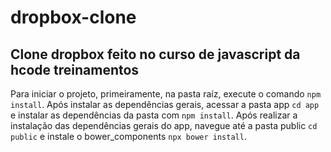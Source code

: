 # dropbox-clone
## Clone dropbox feito no curso de javascript da hcode treinamentos

Para iniciar o projeto, primeiramente, na pasta raíz, execute o comando ``` npm install ```.
Após instalar as dependências gerais, acessar a pasta app ``` cd app ``` e instalar as dependências da pasta com ``` npm install ```.
Após realizar a instalação das dependências gerais do app, navegue até a pasta public ```cd public``` e instale o bower_components ```npx bower install```.
